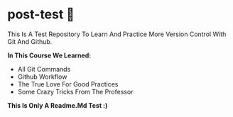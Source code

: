 # post-test 💚

This Is A Test Repository To Learn And Practice More Version Control With Git And Github.

**In This Course We Learned:**

* All Git Commands
* Github Workflow
* The True Love For Good Practices
* Some Crazy Tricks From The Professor


**This Is Only A Readme.Md Test :)**
